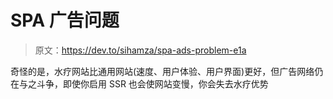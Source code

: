 # SPA 广告问题

> 原文：<https://dev.to/sihamza/spa-ads-problem-e1a>

奇怪的是，水疗网站比通用网站(速度、用户体验、用户界面)更好，但广告网络仍在与之斗争，即使你启用 SSR 也会使网站变慢，你会失去水疗优势